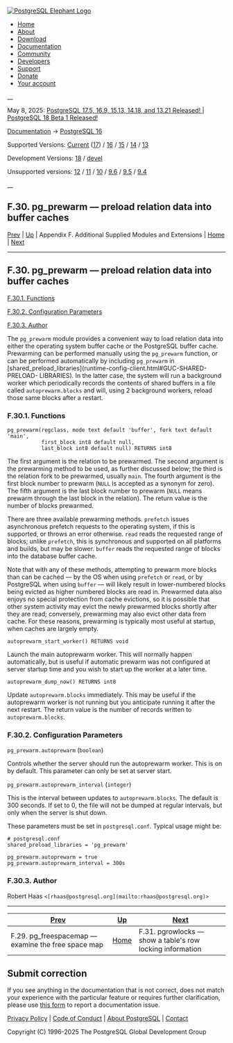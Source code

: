 [ ![PostgreSQL Elephant Logo](/media/img/about/press/elephant.png) ](/)

  * [Home](/ "Home")
  * [About](/about/ "About")
  * [Download](/download/ "Download")
  * [Documentation](/docs/ "Documentation")
  * [Community](/community/ "Community")
  * [Developers](/developer/ "Developers")
  * [Support](/support/ "Support")
  * [Donate](/about/donate/ "Donate")
  * [Your account](/account/ "Your account")

__

May 8, 2025: [ PostgreSQL 17.5, 16.9, 15.13, 14.18, and 13.21 Released! ](/about/news/postgresql-175-169-1513-1418-and-1321-released-3072/) | [ PostgreSQL 18 Beta 1 Released! ](/about/news/postgresql-18-beta-1-released-3070/)

[Documentation](/docs/ "Documentation") -> [PostgreSQL
16](/docs/16/index.html)

Supported Versions: [Current](/docs/current/pgprewarm.html "PostgreSQL 17 -
F.30. pg_prewarm — preload relation data into buffer caches")
([17](/docs/17/pgprewarm.html "PostgreSQL 17 - F.30. pg_prewarm — preload
relation data into buffer caches")) / [16](/docs/16/pgprewarm.html "PostgreSQL
16 - F.30. pg_prewarm — preload relation data into buffer caches") /
[15](/docs/15/pgprewarm.html "PostgreSQL 15 - F.30. pg_prewarm — preload
relation data into buffer caches") / [14](/docs/14/pgprewarm.html "PostgreSQL
14 - F.30. pg_prewarm — preload relation data into buffer caches") /
[13](/docs/13/pgprewarm.html "PostgreSQL 13 - F.30. pg_prewarm — preload
relation data into buffer caches")

Development Versions: [18](/docs/18/pgprewarm.html "PostgreSQL 18 -
F.30. pg_prewarm — preload relation data into buffer caches") /
[devel](/docs/devel/pgprewarm.html "PostgreSQL devel - F.30. pg_prewarm —
preload relation data into buffer caches")

Unsupported versions: [12](/docs/12/pgprewarm.html "PostgreSQL 12 -
F.30. pg_prewarm — preload relation data into buffer caches") /
[11](/docs/11/pgprewarm.html "PostgreSQL 11 - F.30. pg_prewarm — preload
relation data into buffer caches") / [10](/docs/10/pgprewarm.html "PostgreSQL
10 - F.30. pg_prewarm — preload relation data into buffer caches") /
[9.6](/docs/9.6/pgprewarm.html "PostgreSQL 9.6 - F.30. pg_prewarm — preload
relation data into buffer caches") / [9.5](/docs/9.5/pgprewarm.html
"PostgreSQL 9.5 - F.30. pg_prewarm — preload relation data into buffer
caches") / [9.4](/docs/9.4/pgprewarm.html "PostgreSQL 9.4 - F.30. pg_prewarm —
preload relation data into buffer caches")

__

F.30. pg_prewarm — preload relation data into buffer caches  
---  
[Prev](pgfreespacemap.html "F.29. pg_freespacemap — examine the free space map")  | [Up](contrib.html "Appendix F. Additional Supplied Modules and Extensions") | Appendix F. Additional Supplied Modules and Extensions | [Home](index.html "PostgreSQL 16.9 Documentation") |  [Next](pgrowlocks.html "F.31. pgrowlocks — show a table's row locking information")  
  
* * *

## F.30. pg_prewarm — preload relation data into buffer caches #

[F.30.1. Functions](pgprewarm.html#PGPREWARM-FUNCS)

[F.30.2. Configuration Parameters](pgprewarm.html#PGPREWARM-CONFIG-PARAMS)

[F.30.3. Author](pgprewarm.html#PGPREWARM-AUTHOR)

The `pg_prewarm` module provides a convenient way to load relation data into
either the operating system buffer cache or the PostgreSQL buffer cache.
Prewarming can be performed manually using the `pg_prewarm` function, or can
be performed automatically by including `pg_prewarm` in
[shared_preload_libraries](runtime-config-client.html#GUC-SHARED-PRELOAD-
LIBRARIES). In the latter case, the system will run a background worker which
periodically records the contents of shared buffers in a file called
`autoprewarm.blocks` and will, using 2 background workers, reload those same
blocks after a restart.

### F.30.1. Functions #

    
    
    pg_prewarm(regclass, mode text default 'buffer', fork text default 'main',
               first_block int8 default null,
               last_block int8 default null) RETURNS int8
    

The first argument is the relation to be prewarmed. The second argument is the
prewarming method to be used, as further discussed below; the third is the
relation fork to be prewarmed, usually `main`. The fourth argument is the
first block number to prewarm (`NULL` is accepted as a synonym for zero). The
fifth argument is the last block number to prewarm (`NULL` means prewarm
through the last block in the relation). The return value is the number of
blocks prewarmed.

There are three available prewarming methods. `prefetch` issues asynchronous
prefetch requests to the operating system, if this is supported, or throws an
error otherwise. `read` reads the requested range of blocks; unlike
`prefetch`, this is synchronous and supported on all platforms and builds, but
may be slower. `buffer` reads the requested range of blocks into the database
buffer cache.

Note that with any of these methods, attempting to prewarm more blocks than
can be cached — by the OS when using `prefetch` or `read`, or by PostgreSQL
when using `buffer` — will likely result in lower-numbered blocks being
evicted as higher numbered blocks are read in. Prewarmed data also enjoys no
special protection from cache evictions, so it is possible that other system
activity may evict the newly prewarmed blocks shortly after they are read;
conversely, prewarming may also evict other data from cache. For these
reasons, prewarming is typically most useful at startup, when caches are
largely empty.

    
    
    autoprewarm_start_worker() RETURNS void
    

Launch the main autoprewarm worker. This will normally happen automatically,
but is useful if automatic prewarm was not configured at server startup time
and you wish to start up the worker at a later time.

    
    
    autoprewarm_dump_now() RETURNS int8
    

Update `autoprewarm.blocks` immediately. This may be useful if the autoprewarm
worker is not running but you anticipate running it after the next restart.
The return value is the number of records written to `autoprewarm.blocks`.

### F.30.2. Configuration Parameters #

`pg_prewarm.autoprewarm` (`boolean`)

    

Controls whether the server should run the autoprewarm worker. This is on by
default. This parameter can only be set at server start.

`pg_prewarm.autoprewarm_interval` (`integer`)

    

This is the interval between updates to `autoprewarm.blocks`. The default is
300 seconds. If set to 0, the file will not be dumped at regular intervals,
but only when the server is shut down.

These parameters must be set in `postgresql.conf`. Typical usage might be:

    
    
    # postgresql.conf
    shared_preload_libraries = 'pg_prewarm'
    
    pg_prewarm.autoprewarm = true
    pg_prewarm.autoprewarm_interval = 300s
    
    

### F.30.3. Author #

Robert Haas `<[rhaas@postgresql.org](mailto:rhaas@postgresql.org)>`

* * *

[Prev](pgfreespacemap.html "F.29. pg_freespacemap — examine the free space map")  | [Up](contrib.html "Appendix F. Additional Supplied Modules and Extensions") |  [Next](pgrowlocks.html "F.31. pgrowlocks — show a table's row locking information")  
---|---|---  
F.29. pg_freespacemap — examine the free space map  | [Home](index.html "PostgreSQL 16.9 Documentation") |  F.31. pgrowlocks — show a table's row locking information  
  
## Submit correction

If you see anything in the documentation that is not correct, does not match
your experience with the particular feature or requires further clarification,
please use [this form](/account/comments/new/16/pgprewarm.html/) to report a
documentation issue.

[Privacy Policy](/about/privacypolicy) | [Code of Conduct](/about/policies/coc/) | [About PostgreSQL](/about/) | [Contact](/about/contact/)  

Copyright (C) 1996-2025 The PostgreSQL Global Development Group

